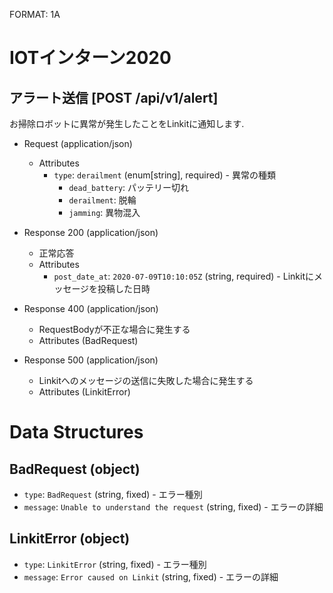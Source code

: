 FORMAT: 1A

# IOTインターン2020

## アラート送信 [POST /api/v1/alert]

お掃除ロボットに異常が発生したことをLinkitに通知します.

+ Request (application/json)
    + Attributes
        + `type`: `derailment` (enum[string], required) - 異常の種類
            + `dead_battery`: パッテリー切れ
            + `derailment`: 脱輪
            + `jamming`: 異物混入

+ Response 200 (application/json)
    + 正常応答
    + Attributes
        + `post_date_at`: `2020-07-09T10:10:05Z` (string, required) - Linkitにメッセージを投稿した日時

+ Response 400 (application/json)
    + RequestBodyが不正な場合に発生する
    + Attributes (BadRequest)

+ Response 500 (application/json)
    + Linkitへのメッセージの送信に失敗した場合に発生する
    + Attributes (LinkitError)

# Data Structures

## BadRequest (object)

+ `type`: `BadRequest` (string, fixed) - エラー種別
+ `message`: `Unable to understand the request` (string, fixed) - エラーの詳細

## LinkitError (object)

+ `type`: `LinkitError` (string, fixed) - エラー種別
+ `message`: `Error caused on Linkit` (string, fixed) - エラーの詳細